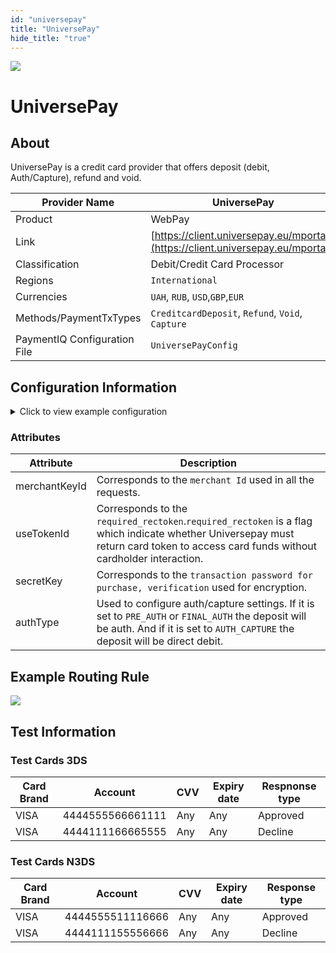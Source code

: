 ```yaml
--- 
id: "universepay" 
title: "UniversePay"
hide_title: "true"
---
```

 
![](/img/providers/logos/universepay.png)

# UniversePay

## About
UniversePay is a credit card provider that offers deposit (debit, Auth/Capture), refund and void.

| Provider Name                | UniversePay                                                                      |
|------------------------------|----------------------------------------------------------------------------------|
| Product                      | WebPay                                                                           |
| Link                         | [https://client.universepay.eu/mportal/](https://client.universepay.eu/mportal/) |
| Classification               | Debit/Credit Card Processor                                                      |
| Regions                      | `International`                                                                  |
| Currencies                   | `UAH`, `RUB`, `USD`,`GBP`,`EUR`                                                  |
| Methods/PaymentTxTypes       | `CreditcardDeposit`, `Refund`, `Void`, `Capture`                                 |
| PaymentIQ Configuration File | `UniversePayConfig`                                                              |

## Configuration Information

<details>
<summary>Click to view example configuration</summary>
<br/>

```xml
<com.devcode.paymentiq.integration.universepay.UniversePayConfig>
  <enabled>true</enabled>
  <useViqProxy>true</useViqProxy>
  <width>800</width>
  <height>850</height>
  <accounts>
    <entry>
      <string>default</string>
      <account>
        <merchantKeyId>??</merchantKeyId>
        <useTokenId>true</useTokenId>
        <secretKey>??</secretKey>
        <supportedCurrencies>UAH|RUB|USD|EUR|GBP|CZK</supportedCurrencies>
        <version>1.0</version>
        <authType>FINAL_AUTH</authType>
           <!--
        <authType>AUTH_CAPTURE</authType>
        <authType>FINAL_AUTH</authType>
        <authType>PRE_AUTH</authType>
        -->
      </account>
    </entry>
   </accounts>
  <defaultDescriptor>My order</defaultDescriptor>
  <testServiceEndPoint>https://api.universepay.eu/api/</testServiceEndPoint>
  <redirectUrl>${baseRedirectUrl}/api/universepay/redirect/${ptx.txRefId}</redirectUrl>
  <callbackUrl>${baseRedirectUrl}/api/universepay/callback/${ptx.txRefId}</callbackUrl>
</com.devcode.paymentiq.integration.universepay.UniversePayConfig>
```
</details>

### Attributes

| Attribute     | Description                                                                                                                                                                         |
|---------------|-------------------------------------------------------------------------------------------------------------------------------------------------------------------------------------|
| merchantKeyId | Corresponds to the `merchant Id` used in all the requests.                                                                                                                          |
| useTokenId    | Corresponds to the `required_rectoken`.`required_rectoken` is a flag which indicate whether Universepay must return card token to access card funds without cardholder interaction. |
| secretKey     | Corresponds to the `transaction password for purchase, verification` used for encryption.                                                                                           |
| authType      | Used to configure auth/capture settings. If it is set to `PRE_AUTH` or `FINAL_AUTH` the deposit will be auth. And if it is set to `AUTH_CAPTURE` the deposit will be direct debit.  |

## Example Routing Rule
![](/img/providers/routing/universepay.png)

## Test Information

### Test Cards 3DS

| Card Brand | Account          | CVV | Expiry date | Respnonse type |
|------------|------------------|-----|-------------|----------------|
| VISA       | 4444555566661111 | Any | Any         | Approved       |
| VISA       | 4444111166665555 | Any | Any         | Decline        |

### Test Cards N3DS

| Card Brand | Account          | CVV | Expiry date | Response type |
|------------|------------------|-----|-------------|---------------|
| VISA       | 4444555511116666 | Any | Any         | Approved      |
| VISA       | 4444111155556666 | Any | Any         | Decline       |
